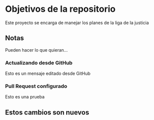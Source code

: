# Objetivos de la repositorio

Este proyecto se encarga de manejar los planes de la liga de la justicia


## Notas
Pueden hacer lo que quieran...

### Actualizando desde GitHub
Esto es un mensaje editado desde GitHub

### Pull Request configurado
Esto es una prueba

## Estos cambios son nuevos